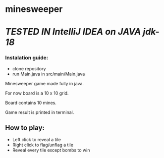 # minesweeper
# _**TESTED IN IntelliJ IDEA on JAVA jdk-18**_ </br>

### Instalation guide:
  - clone repository
  - run Main.java in src/main/Main.java </br>
  
Minesweeper game made fully in java.

For now board is a 10 x 10 grid. </br>

Board contains 10 mines. </br>

Game result is printed in terminal. </br>

## How to play:
  - Left click to reveal a tile
  - Right click to flag/unflag a tile
  - Reveal every tile except bombs to win

